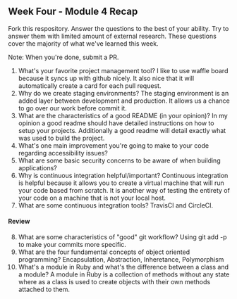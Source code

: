 ## Week Four - Module 4 Recap

Fork this respository. Answer the questions to the best of your ability. Try to answer them with limited amount of external research. These questions cover the majority of what we've learned this week. 

Note: When you're done, submit a PR. 

1. What's your favorite project management tool?
I like to use waffle board because it syncs up with github nicely. It also nice that it will automatically create a card for each pull request. 
2. Why do we create staging environments?
The staging environment is an added layer between development and production. It allows us a chance to go over our work before commit it. 
3. What are the characteristics of a good README (in your opinion)?
In my opinion a good readme should have detailed instructions on how to setup your projects. Additionally a good readme will detail exactly what was used to build the project. 
4. What's one main improvement you're going to make to your code regarding accessibility issues?
5. What are some basic security concerns to be aware of when building applications?
6. Why is continuous integration helpful/important?
Continuous integration is helpful because it allows you to create a virtual machine that will run your code based from scratch. It is another way of testing the entirety of your code on a machine that is not your local host. 
7. What are some continuous integration tools?
TravisCI and CircleCI. 

#### Review  

8. What are some characteristics of "good" git workflow?
Using git add -p to make your commits more specific. 
9. What are the four fundamental concepts of object oriented programming?
Encapsulation, Abstraction, Inheretance, Polymorphism
10. What's a module in Ruby and what's the difference between a class and a module?
A module in Ruby is a collection of methods without any state where as a class is used to create objects with their own methods attached to them. 
